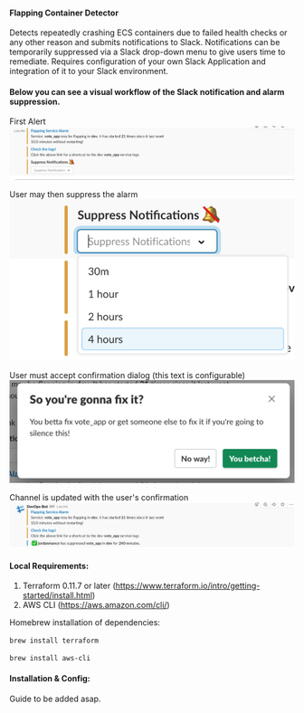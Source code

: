 #### Flapping Container Detector

Detects repeatedly crashing ECS containers due to failed health checks or any other reason and submits notifications to 
Slack. Notifications can be temporarily suppressed via a Slack drop-down menu to give users time to remediate. Requires 
configuration of your own Slack Application and integration of it to your Slack environment.

#### Below you can see a visual workflow of the Slack notification and alarm suppression.

First Alert
![Alarm Notification](/docs/images/FlappingAlarm.png?raw=true "Alarm Notification")

User may then suppress the alarm
![Suppression Options](/docs/images/SuppressDropdown.png?raw=true "Suppression Options")

User must accept confirmation dialog (this text is configurable)
![Confirmation](/docs/images/ConfirmationModal.png?raw=true "Confirmation")

Channel is updated with the user's confirmation
![Updated Alarm](/docs/images/AlarmAfterSuppression.png?raw=true "Updated Alarm")


#### Local Requirements:
1) Terraform 0.11.7 or later (https://www.terraform.io/intro/getting-started/install.html)
2) AWS CLI (https://aws.amazon.com/cli/)


Homebrew installation of dependencies:

`brew install terraform`

`brew install aws-cli`


#### Installation & Config:

Guide to be added asap.